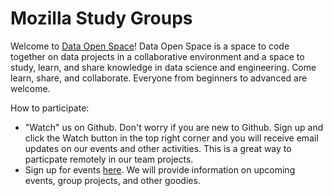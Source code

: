 Mozilla Study Groups
============

Welcome to [Data Open Space](http://dataopenspace.github.io/studyGroup)! Data Open Space is a space to code together on data projects in a collaborative environment and a space to study, learn, and share knowledge in data science and engineering. Come learn, share, and collaborate. Everyone from beginners to advanced are welcome. 

How to participate:
* "Watch" us on Github. Don't worry if you are new to Github. Sign up and click the Watch button in the top right corner and you will receive email updates on our events and other activities. This is a great way to particpate remotely in our team projects.
* Sign up for events [here](http://meetup.com/datahackchi). We will provide information on upcoming events, group projects, and other goodies.

